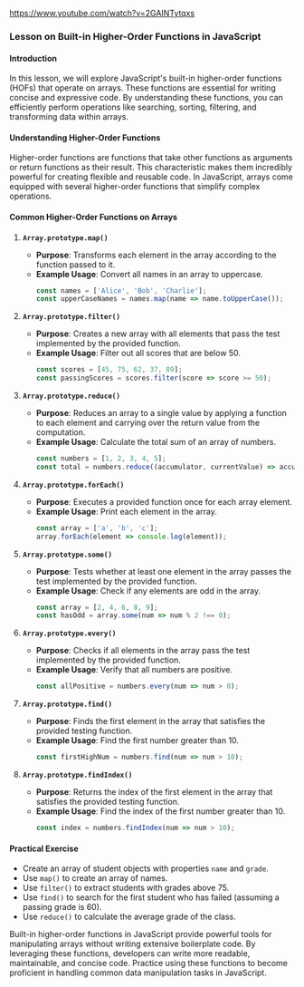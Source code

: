 https://www.youtube.com/watch?v=2GAINTytqxs


### Lesson on Built-in Higher-Order Functions in JavaScript

#### Introduction

In this lesson, we will explore JavaScript's built-in higher-order functions (HOFs) that operate on arrays. These functions are essential for writing concise and expressive code. By understanding these functions, you can efficiently perform operations like searching, sorting, filtering, and transforming data within arrays.

#### Understanding Higher-Order Functions

Higher-order functions are functions that take other functions as arguments or return functions as their result. This characteristic makes them incredibly powerful for creating flexible and reusable code. In JavaScript, arrays come equipped with several higher-order functions that simplify complex operations.

#### Common Higher-Order Functions on Arrays

1. **`Array.prototype.map()`**
   - **Purpose**: Transforms each element in the array according to the function passed to it.
   - **Example Usage**: Convert all names in an array to uppercase.
     ```javascript
     const names = ['Alice', 'Bob', 'Charlie'];
     const upperCaseNames = names.map(name => name.toUpperCase());
     ```

2. **`Array.prototype.filter()`**
   - **Purpose**: Creates a new array with all elements that pass the test implemented by the provided function.
   - **Example Usage**: Filter out all scores that are below 50.
     ```javascript
     const scores = [45, 75, 62, 37, 89];
     const passingScores = scores.filter(score => score >= 50);
     ```

3. **`Array.prototype.reduce()`**
   - **Purpose**: Reduces an array to a single value by applying a function to each element and carrying over the return value from the computation.
   - **Example Usage**: Calculate the total sum of an array of numbers.
     ```javascript
     const numbers = [1, 2, 3, 4, 5];
     const total = numbers.reduce((accumulator, currentValue) => accumulator + currentValue, 0);
     ```

4. **`Array.prototype.forEach()`**
   - **Purpose**: Executes a provided function once for each array element.
   - **Example Usage**: Print each element in the array.
     ```javascript
     const array = ['a', 'b', 'c'];
     array.forEach(element => console.log(element));
     ```

5. **`Array.prototype.some()`**
   - **Purpose**: Tests whether at least one element in the array passes the test implemented by the provided function.
   - **Example Usage**: Check if any elements are odd in the array.
     ```javascript
     const array = [2, 4, 6, 8, 9];
     const hasOdd = array.some(num => num % 2 !== 0);
     ```

6. **`Array.prototype.every()`**
   - **Purpose**: Checks if all elements in the array pass the test implemented by the provided function.
   - **Example Usage**: Verify that all numbers are positive.
     ```javascript
     const allPositive = numbers.every(num => num > 0);
     ```

7. **`Array.prototype.find()`**
   - **Purpose**: Finds the first element in the array that satisfies the provided testing function.
   - **Example Usage**: Find the first number greater than 10.
     ```javascript
     const firstHighNum = numbers.find(num => num > 10);
     ```

8. **`Array.prototype.findIndex()`**
   - **Purpose**: Returns the index of the first element in the array that satisfies the provided testing function.
   - **Example Usage**: Find the index of the first number greater than 10.
     ```javascript
     const index = numbers.findIndex(num => num > 10);
     ```

#### Practical Exercise

- Create an array of student objects with properties `name` and `grade`.
- Use `map()` to create an array of names.
- Use `filter()` to extract students with grades above 75.
- Use `find()` to search for the first student who has failed (assuming a passing grade is 60).
- Use `reduce()` to calculate the average grade of the class.


Built-in higher-order functions in JavaScript provide powerful tools for manipulating arrays without writing extensive boilerplate code. By leveraging these functions, developers can write more readable, maintainable, and concise code. Practice using these functions to become proficient in handling common data manipulation tasks in JavaScript.